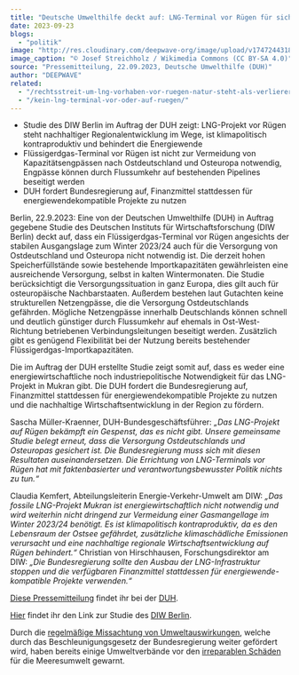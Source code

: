```yaml
---
title: "Deutsche Umwelthilfe deckt auf: LNG-Terminal vor Rügen für sichere Energieversorgung von Ostdeutschland und Osteuropa nicht notwendig"
date: 2023-09-23
blogs: 
  - "politik"
image: "http://res.cloudinary.com/deepwave-org/image/upload/v1747244318/deepwave.org/Mukran_Port_Nordstream2_Roehren_01-scaled.jpg"
image_caption: "© Josef Streichholz / Wikimedia Commons (CC BY-SA 4.0)"
source: "Pressemitteilung, 22.09.2023, Deutsche Umwelthilfe (DUH)"
author: "DEEPWAVE"
related: 
  - "/rechtsstreit-um-lng-vorhaben-vor-ruegen-natur-steht-als-verlierer-da/"
  - "/kein-lng-terminal-vor-oder-auf-ruegen/"
---
```


- Studie des DIW Berlin im Auftrag der DUH zeigt: LNG-Projekt vor Rügen steht nachhaltiger Regionalentwicklung im Wege, ist klimapolitisch kontraproduktiv und behindert die Energiewende
- Flüssigerdgas-Terminal vor Rügen ist nicht zur Vermeidung von Kapazitätsengpässen nach Ostdeutschland und Osteuropa notwendig, Engpässe können durch Flussumkehr auf bestehenden Pipelines beseitigt werden
- DUH fordert Bundesregierung auf, Finanzmittel stattdessen für energiewendekompatible Projekte zu nutzen

Berlin, 22.9.2023: Eine von der Deutschen Umwelthilfe (DUH) in Auftrag gegebene Studie des Deutschen Instituts für Wirtschaftsforschung (DIW Berlin) deckt auf, dass ein Flüssigerdgas-Terminal vor Rügen angesichts der stabilen Ausgangslage zum Winter 2023/24 auch für die Versorgung von Ostdeutschland und Osteuropa nicht notwendig ist. Die derzeit hohen Speicherfüllstände sowie bestehende Importkapazitäten gewährleisten eine ausreichende Versorgung, selbst in kalten Wintermonaten. Die Studie berücksichtigt die Versorgungssituation in ganz Europa, dies gilt auch für osteuropäische Nachbarstaaten. Außerdem bestehen laut Gutachten keine strukturellen Netzengpässe, die die Versorgung Ostdeutschlands gefährden. Mögliche Netzengpässe innerhalb Deutschlands können schnell und deutlich günstiger durch Flussumkehr auf ehemals in Ost-West-Richtung betriebenen Verbindungsleitungen beseitigt werden. Zusätzlich gibt es genügend Flexibilität bei der Nutzung bereits bestehender Flüssigerdgas-Importkapazitäten.

Die im Auftrag der DUH erstellte Studie zeigt somit auf, dass es weder eine energiewirtschaftliche noch industriepolitische Notwendigkeit für das LNG-Projekt in Mukran gibt. Die DUH fordert die Bundesregierung auf, Finanzmittel stattdessen für energiewendekompatible Projekte zu nutzen und die nachhaltige Wirtschaftsentwicklung in der Region zu fördern.

Sascha Müller-Kraenner, DUH-Bundesgeschäftsführer: _„Das LNG-Projekt auf Rügen bekämpft ein Gespenst, das es nicht gibt. Unsere gemeinsame Studie belegt erneut, dass die Versorgung Ostdeutschlands und Osteuropas gesichert ist. Die Bundesregierung muss sich mit diesen Resultaten auseinandersetzen. Die Errichtung von LNG-Terminals vor Rügen hat mit faktenbasierter und verantwortungsbewusster Politik nichts zu tun.“_

Claudia Kemfert, Abteilungsleiterin Energie-Verkehr-Umwelt am DIW: _„Das fossile LNG-Projekt Mukran ist energiewirtschaftlich nicht notwendig und wird weiterhin nicht dringend zur Vermeidung einer Gasmangellage im Winter 2023/24 benötigt. Es ist klimapolitisch kontraproduktiv, da es den Lebensraum der Ostsee gefährdet, zusätzliche klimaschädliche Emissionen verursacht und eine nachhaltige regionale Wirtschaftsentwicklung auf Rügen behindert.“_ Christian von Hirschhausen, Forschungsdirektor am DIW: _„Die Bundesregierung sollte den Ausbau der LNG-Infrastruktur stoppen und die verfügbaren Finanzmittel stattdessen für energiewende-kompatible Projekte verwenden.“_

[Diese Pressemitteilung](https://www.duh.de/presse/pressemitteilungen/pressemitteilung/deutsche-umwelthilfe-deckt-auf-lng-terminal-vor-ruegen-fuer-sichere-energieversorgung-von-ostdeutschl/) findet ihr bei der [DUH](https://www.duh.de/).

[Hier](https://www.duh.de/fileadmin/user_upload/download/Pressemitteilungen/Energie/LNG/diwkompakt_2023-196.pdf) findet ihr den Link zur Studie des [DIW Berlin](https://www.diw.de/deutsch).

Durch die [regelmäßige Missachtung von Umweltauswirkungen](https://www.deepwave.org/rechtsstreit-um-lng-vorhaben-vor-ruegen-natur-steht-als-verlierer-da/), welche durch das Beschleunigungsgesetz der Bundesregierung weiter gefördert wird, haben bereits einige Umweltverbände vor den [irreparablen Schäden](https://www.deepwave.org/kein-lng-terminal-vor-oder-auf-ruegen/) für die Meeresumwelt gewarnt.
